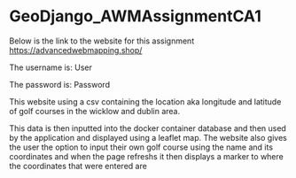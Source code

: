 # GeoDjango_AWMAssignmentCA1

Below is the link to the website for this assignment
https://advancedwebmapping.shop/

The username is: User

The password is: Password

This website using a csv containing the location aka longitude and latitude of golf courses in the wicklow and dublin area.

This data is then inputted into the docker container database and then used by the application and displayed using a leaflet map. The website also gives the user the option to input their own golf course using the name and its coordinates and when the page refreshs it then displays a marker to where the coordinates that were entered are

